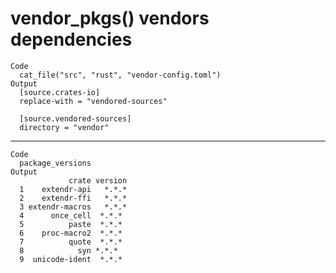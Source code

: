 # vendor_pkgs() vendors dependencies

    Code
      cat_file("src", "rust", "vendor-config.toml")
    Output
      [source.crates-io]
      replace-with = "vendored-sources"
      
      [source.vendored-sources]
      directory = "vendor"

---

    Code
      package_versions
    Output
                 crate version
      1    extendr-api   *.*.*
      2    extendr-ffi   *.*.*
      3 extendr-macros   *.*.*
      4      once_cell  *.*.*
      5          paste  *.*.*
      6    proc-macro2  *.*.*
      7          quote  *.*.*
      8            syn *.*.*
      9  unicode-ident  *.*.*

